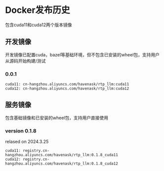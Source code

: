 # Docker发布历史
包含cuda11和cuda12两个版本镜像
## 开发镜像
开发镜像已配置cuda，bazel等基础环境，但不包含已安装的wheel包，支持用户从源码开始构建/测试

###  0.0.1
```
cuda11: cn-hangzhou.aliyuncs.com/havenask/rtp_llm:cuda11
cuda12: cn-hangzhou.aliyuncs.com/havenask/rtp_llm:cuda12
``` 


## 服务镜像
包含基础镜像和已安装的wheel包，支持用户直接使用

### version 0.1.8 
relased on 2024.3.25
```
cuda11: registry.cn-hangzhou.aliyuncs.com/havenask/rtp_llm:0.1.8_cuda11
cuda12: registry.cn-hangzhou.aliyuncs.com/havenask/rtp_llm:0.1.8_cuda12
```